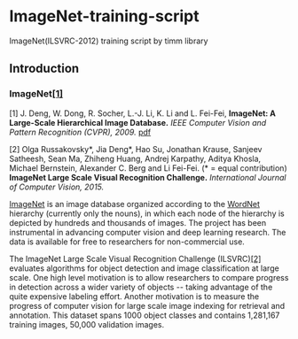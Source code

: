 # ImageNet-training-script
ImageNet(ILSVRC-2012) training script by timm library

## Introduction
### ImageNet[[1]](1)
[1] J. Deng, W. Dong, R. Socher, L.-J. Li, K. Li and L. Fei-Fei, **ImageNet: A Large-Scale Hierarchical Image Database.** *IEEE Computer Vision and Pattern Recognition (CVPR), 2009.* [pdf](https://image-net.org/static_files/papers/imagenet_cvpr09.pdf)

[2] Olga Russakovsky*, Jia Deng*, Hao Su, Jonathan Krause, Sanjeev Satheesh, Sean Ma, Zhiheng Huang, Andrej Karpathy, Aditya Khosla, Michael Bernstein, Alexander C. Berg and Li Fei-Fei. (* = equal contribution) **ImageNet Large Scale Visual Recognition Challenge.** *International Journal of Computer Vision, 2015.*

[ImageNet](https://image-net.org/index.php) is an image database organized according to the [WordNet](https://wordnet.princeton.edu/) hierarchy (currently only the nouns), in which each node of the hierarchy is depicted by hundreds and thousands of images. The project has been instrumental in advancing computer vision and deep learning research. The data is available for free to researchers for non-commercial use.

The ImageNet Large Scale Visual Recognition Challenge (ILSVRC)[[2]](2) evaluates algorithms for object detection and image classification at large scale. One high level motivation is to allow researchers to compare progress in detection across a wider variety of objects -- taking advantage of the quite expensive labeling effort. Another motivation is to measure the progress of computer vision for large scale image indexing for retrieval and annotation. This dataset spans 1000 object classes and contains 1,281,167 training images, 50,000 validation images.

